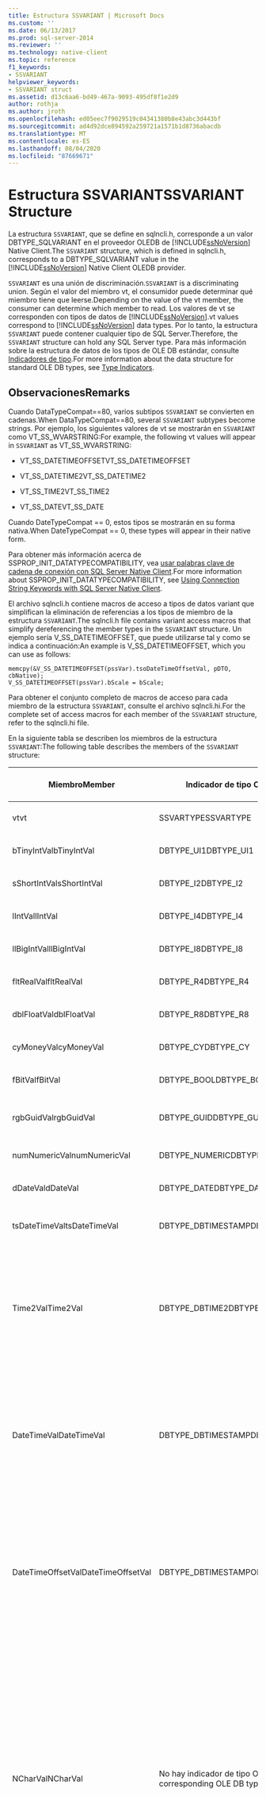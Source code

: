 ```yaml
---
title: Estructura SSVARIANT | Microsoft Docs
ms.custom: ''
ms.date: 06/13/2017
ms.prod: sql-server-2014
ms.reviewer: ''
ms.technology: native-client
ms.topic: reference
f1_keywords:
- SSVARIANT
helpviewer_keywords:
- SSVARIANT struct
ms.assetid: d13c6aa6-bd49-467a-9093-495df8f1e2d9
author: rothja
ms.author: jroth
ms.openlocfilehash: ed05eec7f9029519c04341380b8e43abc3d443bf
ms.sourcegitcommit: ad4d92dce894592a259721a1571b1d8736abacdb
ms.translationtype: MT
ms.contentlocale: es-ES
ms.lasthandoff: 08/04/2020
ms.locfileid: "87669671"
---
```

# <a name="ssvariant-structure"></a><span data-ttu-id="a9d88-102">Estructura SSVARIANT</span><span class="sxs-lookup"><span data-stu-id="a9d88-102">SSVARIANT Structure</span></span>
  <span data-ttu-id="a9d88-103">La estructura `SSVARIANT`, que se define en sqlncli.h, corresponde a un valor DBTYPE_SQLVARIANT en el proveedor OLEDB de [!INCLUDE[ssNoVersion](../../includes/ssnoversion-md.md)] Native Client.</span><span class="sxs-lookup"><span data-stu-id="a9d88-103">The `SSVARIANT` structure, which is defined in sqlncli.h, corresponds to a DBTYPE_SQLVARIANT value in the [!INCLUDE[ssNoVersion](../../includes/ssnoversion-md.md)] Native Client OLEDB provider.</span></span>  
  
 <span data-ttu-id="a9d88-104">`SSVARIANT` es una unión de discriminación.</span><span class="sxs-lookup"><span data-stu-id="a9d88-104">`SSVARIANT` is a discriminating union.</span></span> <span data-ttu-id="a9d88-105">Según el valor del miembro vt, el consumidor puede determinar qué miembro tiene que leerse.</span><span class="sxs-lookup"><span data-stu-id="a9d88-105">Depending on the value of the vt member, the consumer can determine which member to read.</span></span> <span data-ttu-id="a9d88-106">Los valores de vt se corresponden con tipos de datos de [!INCLUDE[ssNoVersion](../../includes/ssnoversion-md.md)].</span><span class="sxs-lookup"><span data-stu-id="a9d88-106">vt values correspond to [!INCLUDE[ssNoVersion](../../includes/ssnoversion-md.md)] data types.</span></span> <span data-ttu-id="a9d88-107">Por lo tanto, la estructura `SSVARIANT` puede contener cualquier tipo de SQL Server.</span><span class="sxs-lookup"><span data-stu-id="a9d88-107">Therefore, the `SSVARIANT` structure can hold any SQL Server type.</span></span> <span data-ttu-id="a9d88-108">Para más información sobre la estructura de datos de los tipos de OLE DB estándar, consulte [Indicadores de tipo](https://go.microsoft.com/fwlink/?LinkId=122171).</span><span class="sxs-lookup"><span data-stu-id="a9d88-108">For more information about the data structure for standard OLE DB types, see [Type Indicators](https://go.microsoft.com/fwlink/?LinkId=122171).</span></span>  
  
## <a name="remarks"></a><span data-ttu-id="a9d88-109">Observaciones</span><span class="sxs-lookup"><span data-stu-id="a9d88-109">Remarks</span></span>  
 <span data-ttu-id="a9d88-110">Cuando DataTypeCompat==80, varios subtipos `SSVARIANT` se convierten en cadenas.</span><span class="sxs-lookup"><span data-stu-id="a9d88-110">When DataTypeCompat==80, several `SSVARIANT` subtypes become strings.</span></span> <span data-ttu-id="a9d88-111">Por ejemplo, los siguientes valores de vt se mostrarán en `SSVARIANT` como VT_SS_WVARSTRING:</span><span class="sxs-lookup"><span data-stu-id="a9d88-111">For example, the following vt values will appear in `SSVARIANT` as VT_SS_WVARSTRING:</span></span>  
  
-   <span data-ttu-id="a9d88-112">VT_SS_DATETIMEOFFSET</span><span class="sxs-lookup"><span data-stu-id="a9d88-112">VT_SS_DATETIMEOFFSET</span></span>  
  
-   <span data-ttu-id="a9d88-113">VT_SS_DATETIME2</span><span class="sxs-lookup"><span data-stu-id="a9d88-113">VT_SS_DATETIME2</span></span>  
  
-   <span data-ttu-id="a9d88-114">VT_SS_TIME2</span><span class="sxs-lookup"><span data-stu-id="a9d88-114">VT_SS_TIME2</span></span>  
  
-   <span data-ttu-id="a9d88-115">VT_SS_DATE</span><span class="sxs-lookup"><span data-stu-id="a9d88-115">VT_SS_DATE</span></span>  
  
 <span data-ttu-id="a9d88-116">Cuando DateTypeCompat == 0, estos tipos se mostrarán en su forma nativa.</span><span class="sxs-lookup"><span data-stu-id="a9d88-116">When DateTypeCompat == 0, these types will appear in their native form.</span></span>  
  
 <span data-ttu-id="a9d88-117">Para obtener más información acerca de SSPROP_INIT_DATATYPECOMPATIBILITY, vea [usar palabras clave de cadena de conexión con SQL Server Native Client](../native-client/applications/using-connection-string-keywords-with-sql-server-native-client.md).</span><span class="sxs-lookup"><span data-stu-id="a9d88-117">For more information about SSPROP_INIT_DATATYPECOMPATIBILITY, see [Using Connection String Keywords with SQL Server Native Client](../native-client/applications/using-connection-string-keywords-with-sql-server-native-client.md).</span></span>  
  
 <span data-ttu-id="a9d88-118">El archivo sqlncli.h contiene macros de acceso a tipos de datos variant que simplifican la eliminación de referencias a los tipos de miembro de la estructura `SSVARIANT`.</span><span class="sxs-lookup"><span data-stu-id="a9d88-118">The sqlncli.h file contains variant access macros that simplify dereferencing the member types in the `SSVARIANT` structure.</span></span> <span data-ttu-id="a9d88-119">Un ejemplo sería V_SS_DATETIMEOFFSET, que puede utilizarse tal y como se indica a continuación:</span><span class="sxs-lookup"><span data-stu-id="a9d88-119">An example is V_SS_DATETIMEOFFSET, which you can use as follows:</span></span>  
  
```  
memcpy(&V_SS_DATETIMEOFFSET(pssVar).tsoDateTimeOffsetVal, pDTO, cbNative);  
V_SS_DATETIMEOFFSET(pssVar).bScale = bScale;  
```  
  
 <span data-ttu-id="a9d88-120">Para obtener el conjunto completo de macros de acceso para cada miembro de la estructura `SSVARIANT`, consulte el archivo sqlncli.hi.</span><span class="sxs-lookup"><span data-stu-id="a9d88-120">For the complete set of access macros for each member of the `SSVARIANT` structure, refer to the sqlncli.hi file.</span></span>  
  
 <span data-ttu-id="a9d88-121">En la siguiente tabla se describen los miembros de la estructura `SSVARIANT`:</span><span class="sxs-lookup"><span data-stu-id="a9d88-121">The following table describes the members of the `SSVARIANT` structure:</span></span>  
  
|<span data-ttu-id="a9d88-122">Miembro</span><span class="sxs-lookup"><span data-stu-id="a9d88-122">Member</span></span>|<span data-ttu-id="a9d88-123">Indicador de tipo OLE DB</span><span class="sxs-lookup"><span data-stu-id="a9d88-123">OLE DB type indicator</span></span>|<span data-ttu-id="a9d88-124">Tipo de datos de OLE DB C</span><span class="sxs-lookup"><span data-stu-id="a9d88-124">OLE DB C data type</span></span>|<span data-ttu-id="a9d88-125">Valor de vt</span><span class="sxs-lookup"><span data-stu-id="a9d88-125">vt value</span></span>|<span data-ttu-id="a9d88-126">Comentarios</span><span class="sxs-lookup"><span data-stu-id="a9d88-126">Comments</span></span>|  
|------------|---------------------------|------------------------|--------------|--------------|  
|<span data-ttu-id="a9d88-127">vt</span><span class="sxs-lookup"><span data-stu-id="a9d88-127">vt</span></span>|<span data-ttu-id="a9d88-128">SSVARTYPE</span><span class="sxs-lookup"><span data-stu-id="a9d88-128">SSVARTYPE</span></span>|||<span data-ttu-id="a9d88-129">Especifica el tipo de valor incluido en la estructura `SSVARIANT`.</span><span class="sxs-lookup"><span data-stu-id="a9d88-129">Specifies the type of value contained in the `SSVARIANT` struct.</span></span>|  
|<span data-ttu-id="a9d88-130">bTinyIntVal</span><span class="sxs-lookup"><span data-stu-id="a9d88-130">bTinyIntVal</span></span>|<span data-ttu-id="a9d88-131">DBTYPE_UI1</span><span class="sxs-lookup"><span data-stu-id="a9d88-131">DBTYPE_UI1</span></span>|`BYTE`|`VT_SS_UI1`|<span data-ttu-id="a9d88-132">Admite el tipo de datos `tinyint`[!INCLUDE[ssNoVersion](../../includes/ssnoversion-md.md)].</span><span class="sxs-lookup"><span data-stu-id="a9d88-132">Supports the `tinyint`[!INCLUDE[ssNoVersion](../../includes/ssnoversion-md.md)] data type.</span></span>|  
|<span data-ttu-id="a9d88-133">sShortIntVal</span><span class="sxs-lookup"><span data-stu-id="a9d88-133">sShortIntVal</span></span>|<span data-ttu-id="a9d88-134">DBTYPE_I2</span><span class="sxs-lookup"><span data-stu-id="a9d88-134">DBTYPE_I2</span></span>|`SHORT`|`VT_SS_I2`|<span data-ttu-id="a9d88-135">Admite el tipo de datos `smallint`[!INCLUDE[ssNoVersion](../../includes/ssnoversion-md.md)].</span><span class="sxs-lookup"><span data-stu-id="a9d88-135">Supports the `smallint`[!INCLUDE[ssNoVersion](../../includes/ssnoversion-md.md)] data type.</span></span>|  
|<span data-ttu-id="a9d88-136">lIntVal</span><span class="sxs-lookup"><span data-stu-id="a9d88-136">lIntVal</span></span>|<span data-ttu-id="a9d88-137">DBTYPE_I4</span><span class="sxs-lookup"><span data-stu-id="a9d88-137">DBTYPE_I4</span></span>|`LONG`|`VT_SS_I4`|<span data-ttu-id="a9d88-138">Admite el tipo de datos `int`[!INCLUDE[ssNoVersion](../../includes/ssnoversion-md.md)].</span><span class="sxs-lookup"><span data-stu-id="a9d88-138">Supports the `int`[!INCLUDE[ssNoVersion](../../includes/ssnoversion-md.md)] data type.</span></span>|  
|<span data-ttu-id="a9d88-139">llBigIntVal</span><span class="sxs-lookup"><span data-stu-id="a9d88-139">llBigIntVal</span></span>|<span data-ttu-id="a9d88-140">DBTYPE_I8</span><span class="sxs-lookup"><span data-stu-id="a9d88-140">DBTYPE_I8</span></span>|`LARGE_INTEGER`|`VT_SS_I8`|<span data-ttu-id="a9d88-141">Admite el tipo de datos `bigint`[!INCLUDE[ssNoVersion](../../includes/ssnoversion-md.md)].</span><span class="sxs-lookup"><span data-stu-id="a9d88-141">Supports the `bigint`[!INCLUDE[ssNoVersion](../../includes/ssnoversion-md.md)] data type.</span></span>|  
|<span data-ttu-id="a9d88-142">fltRealVal</span><span class="sxs-lookup"><span data-stu-id="a9d88-142">fltRealVal</span></span>|<span data-ttu-id="a9d88-143">DBTYPE_R4</span><span class="sxs-lookup"><span data-stu-id="a9d88-143">DBTYPE_R4</span></span>|`float`|`VT_SS_R4`|<span data-ttu-id="a9d88-144">Admite el tipo de datos `real`[!INCLUDE[ssNoVersion](../../includes/ssnoversion-md.md)].</span><span class="sxs-lookup"><span data-stu-id="a9d88-144">Supports the `real`[!INCLUDE[ssNoVersion](../../includes/ssnoversion-md.md)] data type.</span></span>|  
|<span data-ttu-id="a9d88-145">dblFloatVal</span><span class="sxs-lookup"><span data-stu-id="a9d88-145">dblFloatVal</span></span>|<span data-ttu-id="a9d88-146">DBTYPE_R8</span><span class="sxs-lookup"><span data-stu-id="a9d88-146">DBTYPE_R8</span></span>|`double`|`VT_SS_R8`|<span data-ttu-id="a9d88-147">Admite el tipo de datos `float`[!INCLUDE[ssNoVersion](../../includes/ssnoversion-md.md)].</span><span class="sxs-lookup"><span data-stu-id="a9d88-147">Supports the `float`[!INCLUDE[ssNoVersion](../../includes/ssnoversion-md.md)] data type.</span></span>|  
|<span data-ttu-id="a9d88-148">cyMoneyVal</span><span class="sxs-lookup"><span data-stu-id="a9d88-148">cyMoneyVal</span></span>|<span data-ttu-id="a9d88-149">DBTYPE_CY</span><span class="sxs-lookup"><span data-stu-id="a9d88-149">DBTYPE_CY</span></span>|`LARGE_INTEGER`|<span data-ttu-id="a9d88-150">**VT_SS_MONEY VT_SS_SMALLMONEY**</span><span class="sxs-lookup"><span data-stu-id="a9d88-150">**VT_SS_MONEY VT_SS_SMALLMONEY**</span></span>|<span data-ttu-id="a9d88-151">Admite los `money` tipos de datos y **smallmoney** [!INCLUDE[ssNoVersion](../../includes/ssnoversion-md.md)] .</span><span class="sxs-lookup"><span data-stu-id="a9d88-151">Supports the `money` and **smallmoney**[!INCLUDE[ssNoVersion](../../includes/ssnoversion-md.md)] data types.</span></span>|  
|<span data-ttu-id="a9d88-152">fBitVal</span><span class="sxs-lookup"><span data-stu-id="a9d88-152">fBitVal</span></span>|<span data-ttu-id="a9d88-153">DBTYPE_BOOL</span><span class="sxs-lookup"><span data-stu-id="a9d88-153">DBTYPE_BOOL</span></span>|`VARIANT_BOOL`|`VT_SS_BIT`|<span data-ttu-id="a9d88-154">Admite el tipo de datos `bit`[!INCLUDE[ssNoVersion](../../includes/ssnoversion-md.md)].</span><span class="sxs-lookup"><span data-stu-id="a9d88-154">Supports the `bit`[!INCLUDE[ssNoVersion](../../includes/ssnoversion-md.md)] data type.</span></span>|  
|<span data-ttu-id="a9d88-155">rgbGuidVal</span><span class="sxs-lookup"><span data-stu-id="a9d88-155">rgbGuidVal</span></span>|<span data-ttu-id="a9d88-156">DBTYPE_GUID</span><span class="sxs-lookup"><span data-stu-id="a9d88-156">DBTYPE_GUID</span></span>|`GUID`|`VT_SS_GUID`|<span data-ttu-id="a9d88-157">Admite el tipo de datos `uniqueidentifier`[!INCLUDE[ssNoVersion](../../includes/ssnoversion-md.md)].</span><span class="sxs-lookup"><span data-stu-id="a9d88-157">Supports the `uniqueidentifier`[!INCLUDE[ssNoVersion](../../includes/ssnoversion-md.md)] data type.</span></span>|  
|<span data-ttu-id="a9d88-158">numNumericVal</span><span class="sxs-lookup"><span data-stu-id="a9d88-158">numNumericVal</span></span>|<span data-ttu-id="a9d88-159">DBTYPE_NUMERIC</span><span class="sxs-lookup"><span data-stu-id="a9d88-159">DBTYPE_NUMERIC</span></span>|`DB_NUMERIC`|`VT_SS_NUMERIC`|<span data-ttu-id="a9d88-160">Admite el tipo de datos `numeric`[!INCLUDE[ssNoVersion](../../includes/ssnoversion-md.md)].</span><span class="sxs-lookup"><span data-stu-id="a9d88-160">Supports the `numeric`[!INCLUDE[ssNoVersion](../../includes/ssnoversion-md.md)] data type.</span></span>|  
|<span data-ttu-id="a9d88-161">dDateVal</span><span class="sxs-lookup"><span data-stu-id="a9d88-161">dDateVal</span></span>|<span data-ttu-id="a9d88-162">DBTYPE_DATE</span><span class="sxs-lookup"><span data-stu-id="a9d88-162">DBTYPE_DATE</span></span>|`DBDATE`|`VT_SS_DATE`|<span data-ttu-id="a9d88-163">Admite el tipo de datos `date`[!INCLUDE[ssNoVersion](../../includes/ssnoversion-md.md)].</span><span class="sxs-lookup"><span data-stu-id="a9d88-163">Supports the `date`[!INCLUDE[ssNoVersion](../../includes/ssnoversion-md.md)] data type.</span></span>|  
|<span data-ttu-id="a9d88-164">tsDateTimeVal</span><span class="sxs-lookup"><span data-stu-id="a9d88-164">tsDateTimeVal</span></span>|<span data-ttu-id="a9d88-165">DBTYPE_DBTIMESTAMP</span><span class="sxs-lookup"><span data-stu-id="a9d88-165">DBTYPE_DBTIMESTAMP</span></span>|`DBTIMESTAMP`|`VT_SS_SMALLDATETIME VT_SS_DATETIME VT_SS_DATETIME2`|<span data-ttu-id="a9d88-166">Admite los tipos de datos `smalldatetime`, `datetime` y `datetime2`[!INCLUDE[ssNoVersion](../../includes/ssnoversion-md.md)]</span><span class="sxs-lookup"><span data-stu-id="a9d88-166">Supports the `smalldatetime`, `datetime`, and `datetime2`[!INCLUDE[ssNoVersion](../../includes/ssnoversion-md.md)] data types.</span></span>|  
|<span data-ttu-id="a9d88-167">Time2Val</span><span class="sxs-lookup"><span data-stu-id="a9d88-167">Time2Val</span></span>|<span data-ttu-id="a9d88-168">DBTYPE_DBTIME2</span><span class="sxs-lookup"><span data-stu-id="a9d88-168">DBTYPE_DBTIME2</span></span>|`DBTIME2`|`VT_SS_TIME2`|<span data-ttu-id="a9d88-169">Admite el tipo de datos `time`[!INCLUDE[ssNoVersion](../../includes/ssnoversion-md.md)].</span><span class="sxs-lookup"><span data-stu-id="a9d88-169">Supports the `time`[!INCLUDE[ssNoVersion](../../includes/ssnoversion-md.md)] data type.</span></span><br /><br /> <span data-ttu-id="a9d88-170">Incluye los miembros siguientes:</span><span class="sxs-lookup"><span data-stu-id="a9d88-170">Includes the following members:</span></span><br /><br /> <span data-ttu-id="a9d88-171">*tTime2Val* ( `DBTIME2` )</span><span class="sxs-lookup"><span data-stu-id="a9d88-171">*tTime2Val* (`DBTIME2`)</span></span><br /><br /> <span data-ttu-id="a9d88-172">*bScale* ( `BYTE` ) especifica la escala para el valor de *tTime2Val* .</span><span class="sxs-lookup"><span data-stu-id="a9d88-172">*bScale* (`BYTE`) Specifies the scale for *tTime2Val* value.</span></span>|  
|<span data-ttu-id="a9d88-173">DateTimeVal</span><span class="sxs-lookup"><span data-stu-id="a9d88-173">DateTimeVal</span></span>|<span data-ttu-id="a9d88-174">DBTYPE_DBTIMESTAMP</span><span class="sxs-lookup"><span data-stu-id="a9d88-174">DBTYPE_DBTIMESTAMP</span></span>|`DBTIMESTAMP`|`VT_SS_DATETIME2`|<span data-ttu-id="a9d88-175">Admite el tipo de datos `datetime2`[!INCLUDE[ssNoVersion](../../includes/ssnoversion-md.md)].</span><span class="sxs-lookup"><span data-stu-id="a9d88-175">Supports the `datetime2`[!INCLUDE[ssNoVersion](../../includes/ssnoversion-md.md)] data type.</span></span><br /><br /> <span data-ttu-id="a9d88-176">Incluye los miembros siguientes:</span><span class="sxs-lookup"><span data-stu-id="a9d88-176">Includes the following members:</span></span><br /><br /> <span data-ttu-id="a9d88-177">*tsDataTimeVal* (DBTIMESTAMP)</span><span class="sxs-lookup"><span data-stu-id="a9d88-177">*tsDataTimeVal* (DBTIMESTAMP)</span></span><br /><br /> <span data-ttu-id="a9d88-178">*bScale* ( `BYTE` ) especifica la escala para el valor de *tsDataTimeVal* .</span><span class="sxs-lookup"><span data-stu-id="a9d88-178">*bScale* (`BYTE`) Specifies the scale for *tsDataTimeVal* value.</span></span>|  
|<span data-ttu-id="a9d88-179">DateTimeOffsetVal</span><span class="sxs-lookup"><span data-stu-id="a9d88-179">DateTimeOffsetVal</span></span>|<span data-ttu-id="a9d88-180">DBTYPE_DBTIMESTAMPOFSET</span><span class="sxs-lookup"><span data-stu-id="a9d88-180">DBTYPE_DBTIMESTAMPOFSET</span></span>|`DBTIMESTAMPOFFSET`|`VT_SS_DATETIMEOFFSET`|<span data-ttu-id="a9d88-181">Admite el tipo de datos `datetimeoffset`[!INCLUDE[ssNoVersion](../../includes/ssnoversion-md.md)].</span><span class="sxs-lookup"><span data-stu-id="a9d88-181">Supports the `datetimeoffset`[!INCLUDE[ssNoVersion](../../includes/ssnoversion-md.md)] data type.</span></span><br /><br /> <span data-ttu-id="a9d88-182">Incluye los miembros siguientes:</span><span class="sxs-lookup"><span data-stu-id="a9d88-182">Includes the following members:</span></span><br /><br /> <span data-ttu-id="a9d88-183">*tsoDateTimeOffsetVal* ( `DBTIMESTAMPOFFSET` )</span><span class="sxs-lookup"><span data-stu-id="a9d88-183">*tsoDateTimeOffsetVal* (`DBTIMESTAMPOFFSET`)</span></span><br /><br /> <span data-ttu-id="a9d88-184">*bScale* ( `BYTE` ) especifica la escala para el valor de *tsoDateTimeOffsetVal* .</span><span class="sxs-lookup"><span data-stu-id="a9d88-184">*bScale* (`BYTE`) Specifies the scale for *tsoDateTimeOffsetVal* value.</span></span>|  
|<span data-ttu-id="a9d88-185">NCharVal</span><span class="sxs-lookup"><span data-stu-id="a9d88-185">NCharVal</span></span>|<span data-ttu-id="a9d88-186">No hay indicador de tipo OLE DB correspondiente.</span><span class="sxs-lookup"><span data-stu-id="a9d88-186">No corresponding OLE DB type indicator.</span></span>|`struct _NCharVal`|`VT_SS_WVARSTRING,`<br /><br /> `VT_SS_WSTRING`|<span data-ttu-id="a9d88-187">Admite los `nchar` tipos de datos y **nvarchar** [!INCLUDE[ssNoVersion](../../includes/ssnoversion-md.md)] .</span><span class="sxs-lookup"><span data-stu-id="a9d88-187">Supports the `nchar` and **nvarchar**[!INCLUDE[ssNoVersion](../../includes/ssnoversion-md.md)] data types.</span></span><br /><br /> <span data-ttu-id="a9d88-188">Incluye los miembros siguientes:</span><span class="sxs-lookup"><span data-stu-id="a9d88-188">Includes the following members:</span></span><br /><br /> <span data-ttu-id="a9d88-189">*sActualLength* ( `SHORT` ) especifica la longitud real de la cadena a la que apunta *pwchNCharVal* .</span><span class="sxs-lookup"><span data-stu-id="a9d88-189">*sActualLength* (`SHORT`) Specifies the actual length for the string to which *pwchNCharVal* points.</span></span> <span data-ttu-id="a9d88-190">No incluye cero de terminación.</span><span class="sxs-lookup"><span data-stu-id="a9d88-190">Does not include terminating zero.</span></span><br /><br /> <span data-ttu-id="a9d88-191">*sMaxLength* ( `SHORT` ) especifica la longitud máxima de la cadena a la que apunta *pwchNCharVal* .</span><span class="sxs-lookup"><span data-stu-id="a9d88-191">*sMaxLength* (`SHORT`) Specifies the maximum length for the string to which *pwchNCharVal* points.</span></span><br /><br /> <span data-ttu-id="a9d88-192">puntero *pwchNCharVal* ( `WCHAR` \* ) a la cadena.</span><span class="sxs-lookup"><span data-stu-id="a9d88-192">*pwchNCharVal* (`WCHAR` \*) Pointer to the string.</span></span><br /><br /> <span data-ttu-id="a9d88-193">Miembros no usados: *rgbReserved*, *dwReserved*y *pwchReserved*.</span><span class="sxs-lookup"><span data-stu-id="a9d88-193">Unused members: *rgbReserved*, *dwReserved*, and *pwchReserved*.</span></span>|  
|<span data-ttu-id="a9d88-194">CharVal</span><span class="sxs-lookup"><span data-stu-id="a9d88-194">CharVal</span></span>|<span data-ttu-id="a9d88-195">No hay indicador de tipo OLE DB correspondiente.</span><span class="sxs-lookup"><span data-stu-id="a9d88-195">No corresponding OLE DB type indicator.</span></span>|`struct _CharVal`|`VT_SS_STRING,`<br /><br /> `VT_SS_VARSTRING`|<span data-ttu-id="a9d88-196">Admite los `char` tipos de datos y **VARCHAR** [!INCLUDE[ssNoVersion](../../includes/ssnoversion-md.md)] .</span><span class="sxs-lookup"><span data-stu-id="a9d88-196">Supports the `char` and **varchar**[!INCLUDE[ssNoVersion](../../includes/ssnoversion-md.md)] data types.</span></span><br /><br /> <span data-ttu-id="a9d88-197">Incluye los miembros siguientes:</span><span class="sxs-lookup"><span data-stu-id="a9d88-197">Includes the following members:</span></span><br /><br /> <span data-ttu-id="a9d88-198">*sActualLength* ( `SHORT` ) especifica la longitud real de la cadena a la que apunta *pchCharVal* .</span><span class="sxs-lookup"><span data-stu-id="a9d88-198">*sActualLength* (`SHORT`) Specifies the actual length for the string to which *pchCharVal* points.</span></span> <span data-ttu-id="a9d88-199">No incluye cero de terminación.</span><span class="sxs-lookup"><span data-stu-id="a9d88-199">Does not include terminating zero.</span></span><br /><br /> <span data-ttu-id="a9d88-200">*sMaxLength* ( `SHORT` ) especifica la longitud máxima de la cadena a la que apunta *pchCharVal* .</span><span class="sxs-lookup"><span data-stu-id="a9d88-200">*sMaxLength* (`SHORT`) Specifies the maximum length for the string to which *pchCharVal* points.</span></span><br /><br /> <span data-ttu-id="a9d88-201">puntero *pchCharVal* ( `CHAR` \* ) a la cadena.</span><span class="sxs-lookup"><span data-stu-id="a9d88-201">*pchCharVal* (`CHAR` \*) Pointer to the string.</span></span><br /><br /> <span data-ttu-id="a9d88-202">Miembros no usados:</span><span class="sxs-lookup"><span data-stu-id="a9d88-202">Unused members:</span></span><br /><br /> <span data-ttu-id="a9d88-203">*rgbReserved*, *dwReserved* y *pwchReserved*.</span><span class="sxs-lookup"><span data-stu-id="a9d88-203">*rgbReserved*, *dwReserved*, and *pwchReserved*.</span></span>|  
|<span data-ttu-id="a9d88-204">BinaryVal</span><span class="sxs-lookup"><span data-stu-id="a9d88-204">BinaryVal</span></span>|<span data-ttu-id="a9d88-205">No hay indicador de tipo OLE DB correspondiente.</span><span class="sxs-lookup"><span data-stu-id="a9d88-205">No corresponding OLE DB type indicator.</span></span>|`struct _BinaryVal`|`VT_SS_VARBINARY,`<br /><br /> `VT_SS_BINARY`|<span data-ttu-id="a9d88-206">Admite los `binary` tipos de datos y **varbinary** [!INCLUDE[ssNoVersion](../../includes/ssnoversion-md.md)] .</span><span class="sxs-lookup"><span data-stu-id="a9d88-206">Supports the `binary` and **varbinary**[!INCLUDE[ssNoVersion](../../includes/ssnoversion-md.md)] data types.</span></span><br /><br /> <span data-ttu-id="a9d88-207">Incluye los miembros siguientes:</span><span class="sxs-lookup"><span data-stu-id="a9d88-207">Includes the following members:</span></span><br /><br /> <span data-ttu-id="a9d88-208">*sActualLength* ( `SHORT` ) especifica la longitud real de los datos a los que apunta *prgbBinaryVal* .</span><span class="sxs-lookup"><span data-stu-id="a9d88-208">*sActualLength* (`SHORT`) Specifies the actual length for the data to which *prgbBinaryVal* points.</span></span><br /><br /> <span data-ttu-id="a9d88-209">*sMaxLength* ( `SHORT` ) especifica la longitud máxima de los datos a los que apunta *prgbBinaryVal* .</span><span class="sxs-lookup"><span data-stu-id="a9d88-209">*sMaxLength* (`SHORT`) Specifies the maximum length for the data to which *prgbBinaryVal* points.</span></span><br /><br /> <span data-ttu-id="a9d88-210">puntero *prgbBinaryVal* ( `BYTE` \* ) a los datos binarios.</span><span class="sxs-lookup"><span data-stu-id="a9d88-210">*prgbBinaryVal* (`BYTE` \*) Pointer to the binary data.</span></span><br /><br /> <span data-ttu-id="a9d88-211">Miembro no usado: *dwReserved*.</span><span class="sxs-lookup"><span data-stu-id="a9d88-211">Unused member: *dwReserved*.</span></span>|  
|<span data-ttu-id="a9d88-212">TipoDesconocido</span><span class="sxs-lookup"><span data-stu-id="a9d88-212">UnknownType</span></span>|<span data-ttu-id="a9d88-213">No se usa</span><span class="sxs-lookup"><span data-stu-id="a9d88-213">UNUSED</span></span>|<span data-ttu-id="a9d88-214">No se usa</span><span class="sxs-lookup"><span data-stu-id="a9d88-214">UNUSED</span></span>|<span data-ttu-id="a9d88-215">No se usa</span><span class="sxs-lookup"><span data-stu-id="a9d88-215">UNUSED</span></span>|<span data-ttu-id="a9d88-216">No se usa</span><span class="sxs-lookup"><span data-stu-id="a9d88-216">UNUSED</span></span>|  
|<span data-ttu-id="a9d88-217">BLOBType</span><span class="sxs-lookup"><span data-stu-id="a9d88-217">BLOBType</span></span>|<span data-ttu-id="a9d88-218">No se usa</span><span class="sxs-lookup"><span data-stu-id="a9d88-218">UNUSED</span></span>|<span data-ttu-id="a9d88-219">No se usa</span><span class="sxs-lookup"><span data-stu-id="a9d88-219">UNUSED</span></span>|<span data-ttu-id="a9d88-220">No se usa</span><span class="sxs-lookup"><span data-stu-id="a9d88-220">UNUSED</span></span>|<span data-ttu-id="a9d88-221">No se usa</span><span class="sxs-lookup"><span data-stu-id="a9d88-221">UNUSED</span></span>|  
  
## <a name="see-also"></a><span data-ttu-id="a9d88-222">Consulte también</span><span class="sxs-lookup"><span data-stu-id="a9d88-222">See Also</span></span>  
 [<span data-ttu-id="a9d88-223">Tipos de datos &#40;OLE DB&#41;</span><span class="sxs-lookup"><span data-stu-id="a9d88-223">Data Types &#40;OLE DB&#41;</span></span>](data-types-ole-db.md)  
  
  
